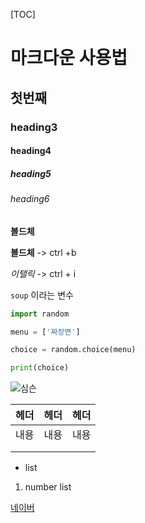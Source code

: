 [TOC]



# 마크다운 사용법

## 첫번째

### heading3

#### heading4

##### heading5

###### heading6

**볼드체**

**볼드체** -> ctrl +b

*이탤릭* -> ctrl + i

`soup` 이라는 변수

```python
import random

menu = ['짜장면']

choice = random.choice(menu)

print(choice) 
```



![심슨](http://fc02.deviantart.net/fs71/i/2010/296/f/b/homer_simpson_by_m_thirteen-d31dg7m.jpg)



| 헤더 | 헤더 | 헤더 |
| ---- | ---- | ---- |
| 내용 | 내용 | 내용 |
|      |      |      |
|      |      |      |

* list

1. number list

[네이버](https://www.naver.com)







